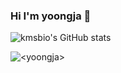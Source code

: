 ### Hi I'm yoongja 👋

![kmsbio's GitHub stats](https://github-readme-stats.vercel.app/api?username=yoongja)
<p><img align="center" src="https://github-readme-stats.vercel.app/api/top-langs?username=<yoongja>&show_icons=true&locale=en&layout=compact" alt="<yoongja>" /></p>


<!--
**yoongja/yoongja** is a ✨ _special_ ✨ repository because its `README.md` (this file) appears on your GitHub profile.

Here are some ideas to get you started:

- 🔭 I’m currently working on ...
- 🌱 I’m currently learning ...
- 👯 I’m looking to collaborate on ...
- 🤔 I’m looking for help with ...
- 💬 Ask me about ...
- 📫 How to reach me: ...
- 😄 Pronouns: ...
- ⚡ Fun fact: ...
-->
